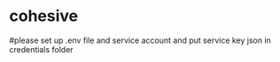 # cohesive
#please set up .env file and service account and put service key json in credentials folder 
